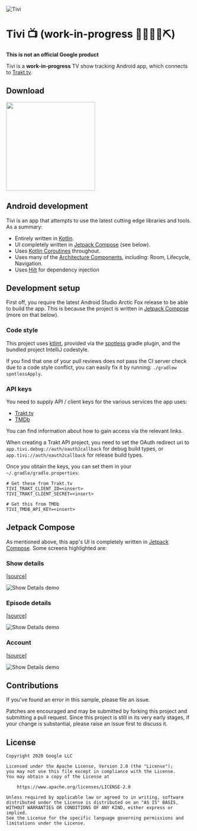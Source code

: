 ![Tivi](art/banner.png)

# Tivi 📺 (work-in-progress 👷🔧️👷‍♀️⛏)

**This is not an official Google product**

Tivi is a **work-in-progress** TV show tracking Android app, which connects to
[Trakt.tv](https://www.trakt.tv).


## Download

<a href="https://play.tivi.app" target="_blank">
<img src="https://play.google.com/intl/en_gb/badges/static/images/badges/en_badge_web_generic.png" width=240 />
</a>

## Android development

Tivi is an app that attempts to use the latest cutting edge libraries and tools. As a summary:

 * Entirely written in [Kotlin](https://kotlinlang.org/).
 * UI completely written in [Jetpack Compose](https://developer.android.com/jetpack/compose) (see below).
 * Uses [Kotlin Coroutines](https://kotlinlang.org/docs/reference/coroutines/coroutines-guide.html) throughout.
 * Uses many of the [Architecture Components](https://developer.android.com/topic/libraries/architecture/), including: Room, Lifecycle, Navigation.
 * Uses [Hilt](https://dagger.dev/hilt/) for dependency injection

## Development setup

First off, you require the latest Android Studio Arctic Fox release to be able to build the app. This is because the project is written in [Jetpack Compose](https://developer.android.com/jetpack/compose) (more on that below).

### Code style

This project uses [ktlint](https://github.com/pinterest/ktlint), provided via
the [spotless](https://github.com/diffplug/spotless) gradle plugin, and the bundled project IntelliJ codestyle.

If you find that one of your pull reviews does not pass the CI server check due to a code style conflict, you can
easily fix it by running: `./gradlew spotlessApply`.

### API keys

You need to supply API / client keys for the various services the
app uses:

- [Trakt.tv](https://trakt.docs.apiary.io)
- [TMDb](https://developers.themoviedb.org)

You can find information about how to gain access via the relevant links.

When creating a Trakt API project, you need to set the OAuth redirect uri to `app.tivi.debug://auth/oauth2callback` for debug build types, or `app.tivi://auth/oauth2callback` for release build types.

Once you obtain the keys, you can set them in your `~/.gradle/gradle.properties`:

```
# Get these from Trakt.tv
TIVI_TRAKT_CLIENT_ID=<insert>
TIVI_TRAKT_CLIENT_SECRET=<insert>

# Get this from TMDb
TIVI_TMDB_API_KEY=<insert>
```

## Jetpack Compose
As mentioned above, this app's UI is completely written in [Jetpack Compose](https://developer.android.com/jetpack/compose). Some screens highlighted are:

### Show details
[[source](/ui-showdetails)]

![Show Details demo](art/show-details.gif)

### Episode details
[[source](/ui-episodedetails)]

![Show Details demo](art/episode-details.gif)

### Account
[[source](/ui-account)]

![Show Details demo](art/account.png)

## Contributions

If you've found an error in this sample, please file an issue.

Patches are encouraged and may be submitted by forking this project and
submitting a pull request. Since this project is still in its very early stages,
if your change is substantial, please raise an issue first to discuss it.

## License

```
Copyright 2020 Google LLC

Licensed under the Apache License, Version 2.0 (the "License");
you may not use this file except in compliance with the License.
You may obtain a copy of the License at

    https://www.apache.org/licenses/LICENSE-2.0

Unless required by applicable law or agreed to in writing, software
distributed under the License is distributed on an "AS IS" BASIS,
WITHOUT WARRANTIES OR CONDITIONS OF ANY KIND, either express or implied.
See the License for the specific language governing permissions and
limitations under the License.
```
